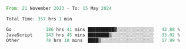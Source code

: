 <!--START_SECTION:waka-->

```rust
From: 21 November 2023 - To: 15 May 2024

Total Time: 357 hrs 1 min

Go             186 hrs 41 mins ██████████▓░░░░░░░░░░░░░░   42.88 %
JavaScript     143 hrs 45 mins ████████▒░░░░░░░░░░░░░░░░   33.02 %
Other          78 hrs 18 mins  ████▒░░░░░░░░░░░░░░░░░░░░   17.99 %
```

<!--END_SECTION:waka-->
